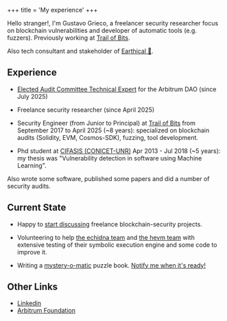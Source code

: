 +++
title = 'My experience'
+++

Hello stranger!, I'm Gustavo Grieco, a freelancer security researcher focus on blockchain vulnerabilities and developer of automatic tools (e.g. fuzzers). Previously working at [Trail of Bits](https://www.trailofbits.com/).

Also tech consultant and stakeholder of [Earthical 🌱](https://www.earthicalinnovations.com/).

## Experience

* [Elected Audit Committee Technical Expert](https://forum.arbitrum.foundation/t/audit-committee-technical-expert-elections/29474) for the Arbitrum DAO (since July 2025)

* Freelance security researcher (since April 2025)

* Security Engineer (from Junior to Principal) at [Trail of Bits](https://www.trailofbits.com/) from September 2017 to April 2025 (~8 years): specialized on blockchain audits (Solidity, EVM, Cosmos-SDK), fuzzing, tool development.

* Phd student at [CIFASIS (CONICET-UNR)](https://www.cifasis-conicet.gov.ar) Apr 2013 - Jul 2018 (~5 years): my thesis was "Vulnerability detection in software using Machine Learning".

Also wrote some software, published some papers and did a number of security audits.

## Current State

* Happy to [start discussing](https://forms.gle/V3jt7C2JQgZhoXfe9) freelance blockchain-security projects.

* Volunteering to help [the echidna team](https://github.com/crytic/echidna) and [the hevm team](https://github.com/ethereum/hevm) with extensive testing of their symbolic execution engine and some code to improve it.

* Writing a [mystery-o-matic](https://mystery-o-matic.com) puzzle book. [Notify me when it's ready!](https://stats.sender.net/forms/e5yRQR/view)

## Other Links

* [Linkedin](https://www.linkedin.com/in/gustavo-g-781b1a1b2/)
* [Arbitrum Foundation](https://forum.arbitrum.foundation/u/gustavo-grieco/)
